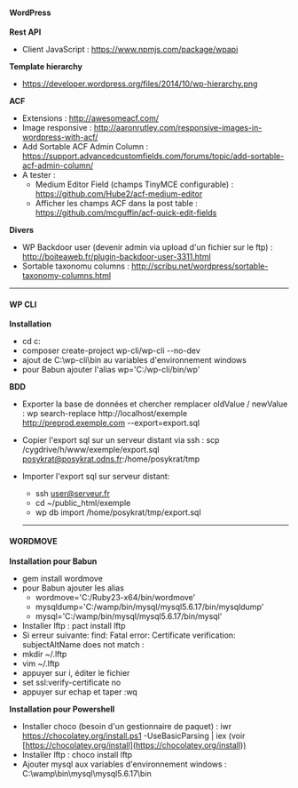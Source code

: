 #### WordPress

**Rest API**
- Client JavaScript : https://www.npmjs.com/package/wpapi

**Template hierarchy**
- https://developer.wordpress.org/files/2014/10/wp-hierarchy.png

**ACF**
- Extensions : http://awesomeacf.com/
- Image responsive : http://aaronrutley.com/responsive-images-in-wordpress-with-acf/
- Add Sortable ACF Admin Column : https://support.advancedcustomfields.com/forums/topic/add-sortable-acf-admin-column/
- A tester : 
  - Medium Editor Field (champs TinyMCE configurable) : https://github.com/Hube2/acf-medium-editor
  - Afficher les champs ACF dans la post table : https://github.com/mcguffin/acf-quick-edit-fields

**Divers**
- WP Backdoor user (devenir admin via upload d'un fichier sur le ftp) : http://boiteaweb.fr/plugin-backdoor-user-3311.html
- Sortable taxonomu columns : http://scribu.net/wordpress/sortable-taxonomy-columns.html

---

#### WP CLI
**Installation**
  - cd c:
  - composer create-project wp-cli/wp-cli --no-dev
  - ajout de C:\wp-cli\bin au variables d'environnement windows
  - pour Babun ajouter l'alias wp='C:/wp-cli/bin/wp'

**BDD**
- Exporter la base de données et chercher remplacer oldValue / newValue : wp search-replace http://localhost/exemple http://preprod.exemple.com --export=export.sql
- Copier l'export sql sur un serveur distant via ssh : scp /cygdrive/h/www/exemple/export.sql posykrat@posykrat.odns.fr:/home/posykrat/tmp
- Importer l'export sql sur serveur distant:
  - ssh user@serveur.fr
  - cd ~/public_html/exemple
  - wp db import /home/posykrat/tmp/export.sql
  
  ---
  
 #### WORDMOVE
**Installation pour Babun**
- gem install wordmove 
- pour Babun ajouter les alias 
  - wordmove='C:/Ruby23-x64/bin/wordmove'
  - mysqldump='C:/wamp/bin/mysql/mysql5.6.17/bin/mysqldump'
  - mysql='C:/wamp/bin/mysql/mysql5.6.17/bin/mysql'
- Installer lftp : pact install lftp
- Si erreur suivante: find: Fatal error: Certificate verification: subjectAltName does not match :
- mkdir ~/.lftp
- vim ~/.lftp
- appuyer sur i, éditer le fichier
- set ssl:verify-certificate no
- appuyer sur echap et taper :wq

**Installation pour Powershell**
- Installer choco (besoin d'un gestionnaire de paquet) : iwr https://chocolatey.org/install.ps1 -UseBasicParsing | iex
(voir [https://chocolatey.org/install](https://chocolatey.org/install))
- Installer lftp : choco install lftp
- Ajouter mysql aux variables d'environnement windows : C:\wamp\bin\mysql\mysql5.6.17\bin

